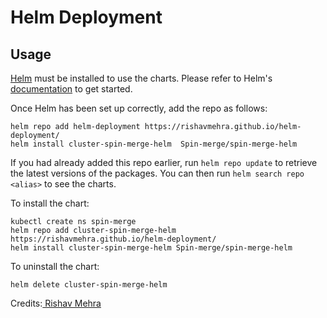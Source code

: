 # Helm Deployment

## Usage

[Helm](https://helm.sh) must be installed to use the charts. Please refer to
Helm's [documentation](https://helm.sh/docs) to get started.

Once Helm has been set up correctly, add the repo as follows:

```
helm repo add helm-deployment https://rishavmehra.github.io/helm-deployment/
helm install cluster-spin-merge-helm  Spin-merge/spin-merge-helm

```

If you had already added this repo earlier, run `helm repo update` to retrieve
the latest versions of the packages. You can then run `helm search repo
<alias>` to see the charts.

To install the <chart-name> chart:

```
kubectl create ns spin-merge
helm repo add cluster-spin-merge-helm https://rishavmehra.github.io/helm-deployment/
helm install cluster-spin-merge-helm Spin-merge/spin-merge-helm
```

To uninstall the chart:

    helm delete cluster-spin-merge-helm

Credits:[ Rishav Mehra](https://github.com/rishavmehra)
